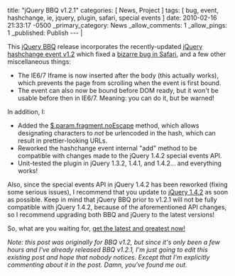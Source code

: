 title: "jQuery BBQ v1.2.1"
categories: [ News, Project ]
tags: [ bug, event, hashchange, ie, jquery, plugin, safari, special events ]
date: 2010-02-16 21:33:17 -0500
_primary_category: News
_allow_comments: 1
_allow_pings: 1
_published: Publish
--- |

This [jQuery BBQ][bbq] release incorporates the recently-updated [jQuery hashchange event v1.2](http://benalman.com/news/2010/02/jquery-hashchange-event-v12/) which fixed a [bizarre bug in Safari](http://benalman.com/code/projects/jquery-hashchange/examples/bug-safari-back-from-diff-domain/), and a few other miscellaneous things:

* The IE6/7 Iframe is now inserted after the body (this actually works), which prevents the page from scrolling when the event is first bound.
* The event can also now be bound before DOM ready, but it won't be usable before then in IE6/7. Meaning: you can do it, but be warned!

In addition, I:

* Added the [$.param.fragment.noEscape](http://benalman.com/code/projects/jquery-bbq/docs/files/jquery-ba-bbq-js.html#jQuery.param.fragment.noEscape) method, which allows designating characters to *not* be urlencoded in the hash, which can result in prettier-looking URLs.
* Reworked the hashchange event internal "add" method to be compatible with changes made to the jQuery 1.4.2 special events API.
* Unit-tested the plugin in jQuery 1.3.2, 1.4.1, and 1.4.2... and everything works!

Also, since the special events API in jQuery 1.4.2 has been reworked (fixing some serious issues), I recommend that you update to [jQuery 1.4.2](http://ajax.googleapis.com/ajax/libs/jquery/1.4.2/jquery.js) as soon as possible. Keep in mind that jQuery BBQ prior to v1.2.1 will not be fully compatible with jQuery 1.4.2, because of the aforementioned API changes, so I recommend upgrading both BBQ and jQuery to the latest versions!

So, what are you waiting for, [get the latest and greatest now!][bbq]

_Note: this post was originally for BBQ v1.2, but since it's only been a few hours and I've already released BBQ v1.2.1, I'm just going to edit this existing post and hope that nobody notices. Except that I'm explicitly commenting about it in the post. Damn, you've found me out._

  [bbq]: http://benalman.com/projects/jquery-bbq-plugin/
